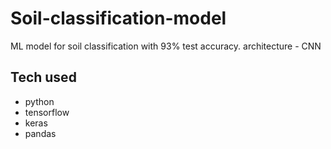 # Soil-classification-model
ML model for soil classification with 93% test accuracy.
architecture - CNN

## Tech used
- python
- tensorflow
- keras
- pandas
